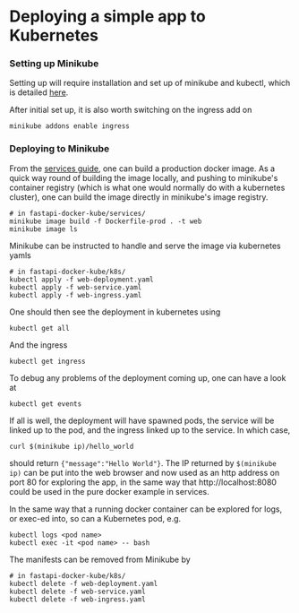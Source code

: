 # Deploying a simple app to Kubernetes

### Setting up Minikube

Setting up will require installation and set up of minikube and kubectl, which is detailed [here](https://www.linuxtechi.com/how-to-install-minikube-on-ubuntu/).

After initial set up, it is also worth switching on the ingress add on
```
minikube addons enable ingress
```

### Deploying to Minikube

From the [services guide](../services/README.md), one can build a production docker image. As a quick way round of building the image locally, and pushing to minikube's container registry (which is what one would normally do with a kubernetes cluster), one can build the image directly in minikube's image registry.

```
# in fastapi-docker-kube/services/
minikube image build -f Dockerfile-prod . -t web
minikube image ls
```

Minikube can be instructed to handle and serve the image via kubernetes yamls
```
# in fastapi-docker-kube/k8s/
kubectl apply -f web-deployment.yaml
kubectl apply -f web-service.yaml
kubectl apply -f web-ingress.yaml
```

One should then see the deployment in kubernetes using
```
kubectl get all
```

And the ingress
```
kubectl get ingress
```

To debug any problems of the deployment coming up, one can have a look at
```
kubectl get events
```

If all is well, the deployment will have spawned pods, the service will be linked up to the pod, and the ingress linked up to the service. In which case,
```
curl $(minikube ip)/hello_world
```
should return `{"message":"Hello World"}`. The IP returned by `$(minikube ip)` can be put into the web browser and now used as an http address on port 80 for exploring the app, in the same way that http://localhost:8080 could be used in the pure docker example in services.

In the same way that a running docker container can be explored for logs, or exec-ed into, so can a Kubernetes pod, e.g.
```
kubectl logs <pod name>
kubectl exec -it <pod name> -- bash
```


The manifests can be removed from Minikube by
```
# in fastapi-docker-kube/k8s/
kubectl delete -f web-deployment.yaml
kubectl delete -f web-service.yaml
kubectl delete -f web-ingress.yaml
```